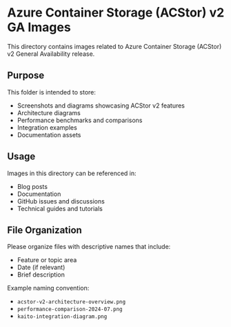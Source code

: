 # Azure Container Storage (ACStor) v2 GA Images

This directory contains images related to Azure Container Storage (ACStor) v2 General Availability release.

## Purpose

This folder is intended to store:
- Screenshots and diagrams showcasing ACStor v2 features
- Architecture diagrams
- Performance benchmarks and comparisons
- Integration examples
- Documentation assets

## Usage

Images in this directory can be referenced in:
- Blog posts
- Documentation
- GitHub issues and discussions
- Technical guides and tutorials

## File Organization

Please organize files with descriptive names that include:
- Feature or topic area
- Date (if relevant)
- Brief description

Example naming convention:
- `acstor-v2-architecture-overview.png`
- `performance-comparison-2024-07.png`
- `kaito-integration-diagram.png`